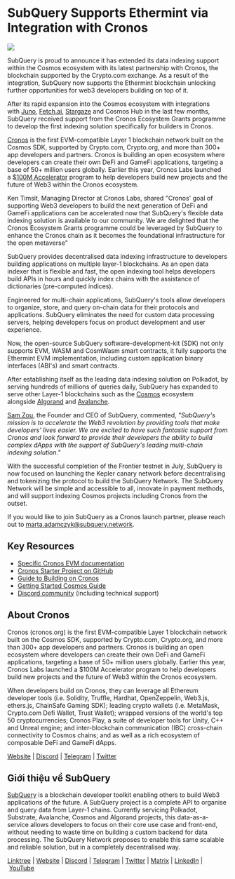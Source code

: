 # SubQuery Supports Ethermint via Integration with Cronos

![](https://miro.medium.com/max/1400/0*fisvq1g9Z-XDgJED)

SubQuery is proud to announce it has extended its data indexing support within the Cosmos ecosystem with its latest partnership with Cronos, the blockchain supported by the Crypto.com exchange. As a result of the integration, SubQuery now supports the Ethermint blockchain unlocking further opportunities for web3 developers building on top of it.

After its rapid expansion into the Cosmos ecosystem with integrations with [Juno](./20220609-juno-cosmos.md), [Fetch.ai](./20220719-fetch.md), [Stargaze](./20220726-stargaze.md) and Cosmos Hub in the last few months, SubQuery received support from the Cronos Ecosystem Grants programme to develop the first indexing solution specifically for builders in Cronos.

[Cronos](https://cronos.org/) is the first EVM-compatible Layer 1 blockchain network built on the Cosmos SDK, supported by Crypto.com, Crypto.org, and more than 300+ app developers and partners. Cronos is building an open ecosystem where developers can create their own DeFi and GameFi applications, targeting a base of 50+ million users globally. Earlier this year, Cronos Labs launched a [$100M Accelerator](https://cronos.org/accelerators) program to help developers build new projects and the future of Web3 within the Cronos ecosystem.

Ken Timsit, Managing Director at Cronos Labs, shared "Cronos' goal of supporting Web3 developers to build the next generation of DeFi and GameFi applications can be accelerated now that SubQuery's flexible data indexing solution is available to our community. We are delighted that the Cronos Ecosystem Grants programme could be leveraged by SubQuery to enhance the Cronos chain as it becomes the foundational infrastructure for the open metaverse"

SubQuery provides decentralised data indexing infrastructure to developers building applications on multiple layer-1 blockchains. As an open data indexer that is flexible and fast, the open indexing tool helps developers build APIs in hours and quickly index chains with the assistance of dictionaries (pre-computed indices).

Engineered for multi-chain applications, SubQuery's tools allow developers to organize, store, and query on-chain data for their protocols and applications. SubQuery eliminates the need for custom data processing servers, helping developers focus on product development and user experience.

Now, the open-source SubQuery software-development-kit (SDK) not only supports EVM, WASM and CosmWasm smart contracts, it fully supports the Ethermint EVM implementation, including custom application binary interfaces (ABI's) and smart contracts.

After establishing itself as the leading data indexing solution on Polkadot, by serving hundreds of millions of queries daily, SubQuery has expanded to serve other Layer-1 blockchains such as the [Cosmos](./20220909-cosmoshub.md) ecosystem alongside [Algorand](./20220713-algorand.md) and [Avalanche](./20220321-avalache.md).

[Sam Zou](https://twitter.com/zoujialiu), the Founder and CEO of SubQuery, commented, *"SubQuery's mission is to accelerate the Web3 revolution by providing tools that make developers' lives easier. We are excited to have such fantastic support from Cronos and look forward to provide their developers the ability to build complex dApps with the support of SubQuery's leading multi-chain indexing solution."*

With the successful completion of the Frontier testnet in July, SubQuery is now focused on launching the Kepler canary network before decentralising and tokenizing the protocol to build the SubQuery Network. The SubQuery Network will be simple and accessible to all, innovate in payment methods, and will support indexing Cosmos projects including Cronos from the outset.

If you would like to join SubQuery as a Cronos launch partner, please reach out to marta.adamczyk@subquery.network.

## Key Resources

- [Specific Cronos EVM documentation](https://academy.subquery.network/build/cosmos-evm.html)
- [Cronos Starter Project on GitHub](https://github.com/subquery/cosmos-subql-starter/tree/main/Cronos/cronos-evm-starter)
- [Guide to Building on Cronos](https://crofam.me/devtips)
- [Getting Started Cosmos Guide](https://academy.subquery.network/quickstart/quickstart_chains/cosmos.html)
- [Discord community](https://discord.com/invite/subquery) (including technical support)

## About Cronos

Cronos (cronos.org) is the first EVM-compatible Layer 1 blockchain network built on the Cosmos SDK, supported by Crypto.com, Crypto.org, and more than 300+ app developers and partners. Cronos is building an open ecosystem where developers can create their own DeFi and GameFi applications, targeting a base of 50+ million users globally. Earlier this year, Cronos Labs launched a $100M Accelerator program to help developers build new projects and the future of Web3 within the Cronos ecosystem.

When developers build on Cronos, they can leverage all Ethereum developer tools (i.e. Solidity, Truffle, Hardhat, OpenZeppelin, Web3.js, ethers.js, ChainSafe Gaming SDK); leading crypto wallets (i.e. MetaMask, Crypto.com Defi Wallet, Trust Wallet); wrapped versions of the world's top 50 cryptocurrencies; Cronos Play, a suite of developer tools for Unity, C++ and Unreal engine; and inter-blockchain communication (IBC) cross-chain connectivity to Cosmos chains; and as well as a rich ecosystem of composable DeFi and GameFi dApps.

[Website](https://cronos.org/) | [Discord](https://discord.com/invite/pahqHz26q4) | [Telegram](https://t.me/Cryptoorg_Chain_Announcements) | [Twitter](https://twitter.com/cronos_chain)

## Giới thiệu về SubQuery

[SubQuery](https://subquery.network/) is a blockchain developer toolkit enabling others to build Web3 applications of the future. A SubQuery project is a complete API to organise and query data from Layer-1 chains. Currently servicing Polkadot, Substrate, Avalanche, Cosmos and Algorand projects, this data-as-a-service allows developers to focus on their core use case and front-end, without needing to waste time on building a custom backend for data processing. The SubQuery Network proposes to enable this same scalable and reliable solution, but in a completely decentralised way.

​​[Linktree](https://linktr.ee/subquerynetwork) | [Website](https://subquery.network/) | [Discord](https://discord.com/invite/78zg8aBSMG) | [Telegram](https://t.me/subquerynetwork) | [Twitter](https://twitter.com/subquerynetwork) | [Matrix](https://matrix.to/#/#subquery:matrix.org) | [LinkedIn](https://www.linkedin.com/company/subquery) | [YouTube](https://www.youtube.com/channel/UCi1a6NUUjegcLHDFLr7CqLw)
